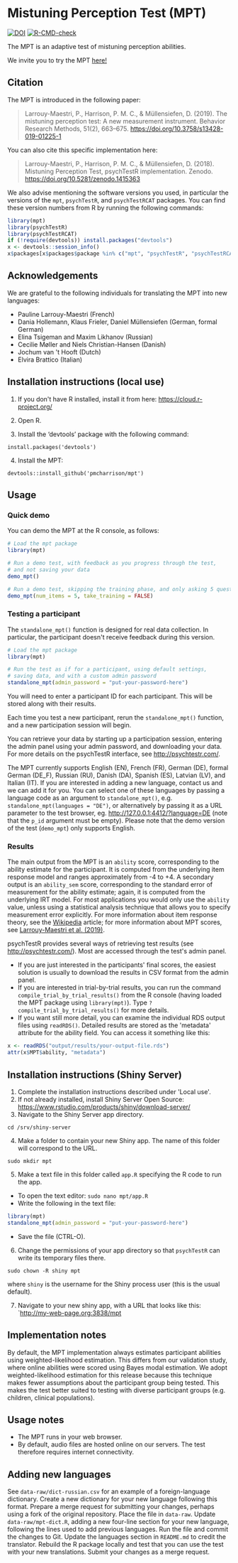 # Mistuning Perception Test (MPT)

[![DOI](https://zenodo.org/badge/DOI/10.5281/zenodo.1415363.svg)](https://doi.org/10.5281/zenodo.1415363)
[![R-CMD-check](https://github.com/pmcharrison/mpt/workflows/R-CMD-check/badge.svg)](https://github.com/pmcharrison/mpt/actions)

The MPT is an adaptive test of mistuning perception abilities.

We invite you to try the MPT [here!](http://shiny.pmcharrison.com/mpt-demo)

## Citation

The MPT is introduced in the following paper:

> Larrouy-Maestri, P., Harrison, P. M. C., & Müllensiefen, D. (2019). The mistuning perception test: A new measurement instrument. Behavior Research Methods, 51(2), 663–675. https://doi.org/10.3758/s13428-019-01225-1

You can also cite this specific implementation here:

> Larrouy-Maestri, P., Harrison, P. M. C., & Müllensiefen, D. (2018).
Mistuning Perception Test, psychTestR implementation. Zenodo.
https://doi.org/10.5281/zenodo.1415363

We also advise mentioning the software versions you used,
in particular the versions of the `mpt`, `psychTestR`, and `psychTestRCAT` packages.
You can find these version numbers from R by running the following commands:

``` r
library(mpt)
library(psychTestR)
library(psychTestRCAT)
if (!require(devtools)) install.packages("devtools")
x <- devtools::session_info()
x$packages[x$packages$package %in% c("mpt", "psychTestR", "psychTestRCAT"), ]
```

## Acknowledgements

We are grateful to the following individuals for translating the MPT
into new languages:

- Pauline Larrouy-Maestri (French)
- Dania Hollemann, Klaus Frieler, Daniel Müllensiefen (German, formal German)
- Elina Tsigeman and Maxim Likhanov (Russian)
- Cecilie Møller and Niels Christian-Hansen (Danish)
- Jochum van 't Hooft (Dutch)
- Elvira Brattico (Italian)

## Installation instructions (local use)

1. If you don't have R installed, install it from here: https://cloud.r-project.org/

2. Open R.

3. Install the ‘devtools’ package with the following command:

`install.packages('devtools')`

4. Install the MPT:

`devtools::install_github('pmcharrison/mpt')`

## Usage

### Quick demo 

You can demo the MPT at the R console, as follows:

``` r
# Load the mpt package
library(mpt)

# Run a demo test, with feedback as you progress through the test,
# and not saving your data
demo_mpt()

# Run a demo test, skipping the training phase, and only asking 5 questions
demo_mpt(num_items = 5, take_training = FALSE)
```

### Testing a participant

The `standalone_mpt()` function is designed for real data collection.
In particular, the participant doesn't receive feedback during this version.

``` r
# Load the mpt package
library(mpt)

# Run the test as if for a participant, using default settings,
# saving data, and with a custom admin password
standalone_mpt(admin_password = "put-your-password-here")
```

You will need to enter a participant ID for each participant.
This will be stored along with their results.

Each time you test a new participant,
rerun the `standalone_mpt()` function,
and a new participation session will begin.

You can retrieve your data by starting up a participation session,
entering the admin panel using your admin password,
and downloading your data.
For more details on the psychTestR interface, 
see http://psychtestr.com/.

The MPT currently supports English (EN), French (FR), German (DE),
formal German (DE_F), Russian (RU), Danish (DA), Spanish (ES), Latvian (LV), and Italian (IT).
If you are interested in adding a new language, contact us and we can add it for you.
You can select one of these languages by passing a language code as 
an argument to `standalone_mpt()`, e.g. `standalone_mpt(languages = "DE")`,
or alternatively by passing it as a URL parameter to the test browser,
eg. http://127.0.0.1:4412/?language=DE (note that the `p_id` argument must be empty).
Please note that the demo version of the test (`demo_mpt`) only supports English.

### Results

The main output from the MPT is an `ability` score,
corresponding to the ability estimate for the participant.
It is computed from the underlying item response model and ranges approximately from -4 to +4.
A secondary output is an `ability_sem` score, 
corresponding to the standard error of measurement for the ability estimate;
again, it is computed from the underlying IRT model.
For most applications you would only use the `ability` value,
unless using a statistical analysis technique that allows you to specify measurement error explicitly.
For more information about item response theory, see the [Wikipedia](https://en.wikipedia.org/wiki/Item_response_theory) article;
for more information about MPT scores, see
[Larrouy-Maestri et al. (2019)](https://doi.org/10.3758/s13428-019-01225-1).

psychTestR provides several ways of retrieving test results (see http://psychtestr.com/).
Most are accessed through the test's admin panel.

* If you are just interested in the participants' final scores,
the easiest solution is usually to download the results in CSV format from the admin panel.
* If you are interested in trial-by-trial results, you can run the command
`compile_trial_by_trial_results()` from the R console
(having loaded the MPT package using `library(mpt)`).
Type `?compile_trial_by_trial_results()` for more details.
* If you want still more detail, you can examine the individual RDS output files using `readRDS()`. 
Detailed results are stored as the 'metadata' attribute for the ability field. 
You can access it something like this: 

``` r
x <- readRDS("output/results/your-output-file.rds")
attr(x$MPT$ability, "metadata")
```

## Installation instructions (Shiny Server)

1. Complete the installation instructions described under 'Local use'.
2. If not already installed, install Shiny Server Open Source:
https://www.rstudio.com/products/shiny/download-server/
3. Navigate to the Shiny Server app directory.

`cd /srv/shiny-server`

4. Make a folder to contain your new Shiny app.
The name of this folder will correspond to the URL.

`sudo mkdir mpt`

5. Make a text file in this folder called `app.R`
specifying the R code to run the app.

- To open the text editor: `sudo nano mpt/app.R`
- Write the following in the text file:

``` r
library(mpt)
standalone_mpt(admin_password = "put-your-password-here")
```

- Save the file (CTRL-O).

6. Change the permissions of your app directory so that `psychTestR`
can write its temporary files there.

`sudo chown -R shiny mpt`

where `shiny` is the username for the Shiny process user
(this is the usual default).

7. Navigate to your new shiny app, with a URL that looks like this:
`http://my-web-page.org:3838/mpt

## Implementation notes

By default, the MPT implementation always estimates participant abilities
using weighted-likelihood estimation.
This differs from our validation study, 
where online abilities were scored using Bayes modal estimation.
We adopt weighted-likelihood estimation for this release 
because this technique makes fewer assumptions about the participant group being tested.
This makes the test better suited to testing with diverse participant groups
(e.g. children, clinical populations).

## Usage notes

- The MPT runs in your web browser.
- By default, audio files are hosted online on our servers.
The test therefore requires internet connectivity.

## Adding new languages

See `data-raw/dict-russian.csv` for an example of a foreign-language dictionary.
Create a new dictionary for your new language following this format.
Prepare a merge request for submitting your changes, 
perhaps using a fork of the original repository.
Place the file in `data-raw`.
Update `data-raw/mpt-dict.R`, adding a new four-line section for your new language,
following the lines used to add previous languages.
Run the file and commit the changes to Git.
Update the languages section in `README.md` to credit the translator.
Rebuild the R package locally and test that you can use the test with
your new translations.
Submit your changes as a merge request.
